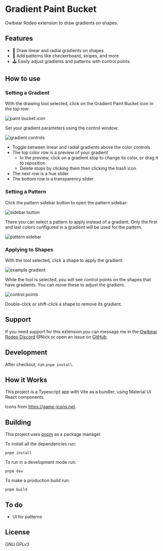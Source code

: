 # Gradient Paint Bucket

Owlbear Rodeo extension to draw gradients on shapes.

## Features

-   🎨 Draw linear and radial gradients on shapes
-   🏁 Add patterns like checkerboard, stripes, and more
-   🕹️ Easily adjust gradients and patterns with control points

## How to use

### Setting a Gradient

With the drawing tool selected, click on the Gradient Paint Bucket icon in the top row:

![paint bucket icon](https://owlbear-gradient.nicholassdesai.workers.dev/paint-bucket-icon.png)

Set your gradient parameters using the control window:

![gradient controls](https://owlbear-gradient.nicholassdesai.workers.dev/gradient-controls.png)

-   Toggle between linear and radial gradients above the color controls
-   The top color row is a preview of your gradient
    -   In the preview, click on a gradient stop to change its color, or drag it to reposition
    -   Delete stops by clicking them then clicking the trash icon
-   The next row is a hue slider
-   The bottom row is a transparency slider

### Setting a Pattern

Click the pattern sidebar button to open the pattern sidebar:

![sidebar button](https://owlbear-gradient.nicholassdesai.workers.dev/sidebar-button.png)

There you can select a pattern to apply instead of a gradient. Only the first and last colors configured in a gradient will be used for the pattern.

![pattern sidebar](https://owlbear-gradient.nicholassdesai.workers.dev/pattern-sidebar.png)

### Applying to Shapes

With the tool selected, click a shape to apply the gradient:

![example gradient](https://owlbear-gradient.nicholassdesai.workers.dev/example-gradient.png)

While the tool is selected, you will see control points on the shapes that have gradients. You can move these to adjust the gradient.

![control points](https://owlbear-gradient.nicholassdesai.workers.dev/control-points.png)

Double-click or shift-click a shape to remove its gradient.

## Support

If you need support for this extension you can message me in the [Owlbear Rodeo Discord](https://discord.com/invite/u5RYMkV98s) @Nick or open an issue on [GitHub](https://github.com/desain/owlbear-gradient/issues).

## Development

After checkout, run `pnpm install`.

## How it Works

This project is a Typescript app with Vite as a bundler, using Material UI React components.

Icons from https://game-icons.net.

## Building

This project uses [pnpm](https://pnpm.io/) as a package manager.

To install all the dependencies run:

`pnpm install`

To run in a development mode run:

`pnpm dev`

To make a production build run:

`pnpm build`

## To do

-   UI for patterns

## License

GNU GPLv3
